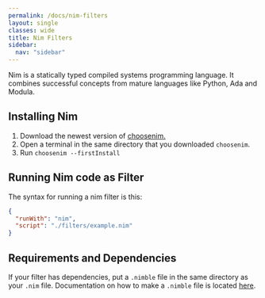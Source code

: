 ```yaml
---
permalink: /docs/nim-filters
layout: single
classes: wide
title: Nim Filters
sidebar:
  nav: "sidebar"
---
```


Nim is a statically typed compiled systems programming language. It combines successful concepts from mature languages like Python, Ada and Modula. 

## Installing Nim


  1. Download the newest version of [choosenim.](https://nim-lang.org/install_windows.html)
  2. Open a terminal in the same directory that you downloaded `choosenim`.
  3. Run `choosenim --firstInstall`

## Running Nim code as Filter

The syntax for running a nim filter is this:

```json
{
  "runWith": "nim",
  "script": "./filters/example.nim"
}
```

## Requirements and Dependencies

If your filter has dependencies, put a `.nimble` file in the same directory as your `.nim` file.
Documentation on how to make a `.nimble` file is located [here](https://github.com/nim-lang/nimble#creating-packages).
